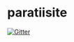 # paratiisite

[![Gitter](https://badges.gitter.im/Paratii-Video/paratiisite.svg)](https://gitter.im/Paratii-Video/paratiisite?utm_source=badge&utm_medium=badge&utm_campaign=pr-badge&utm_content=badge)